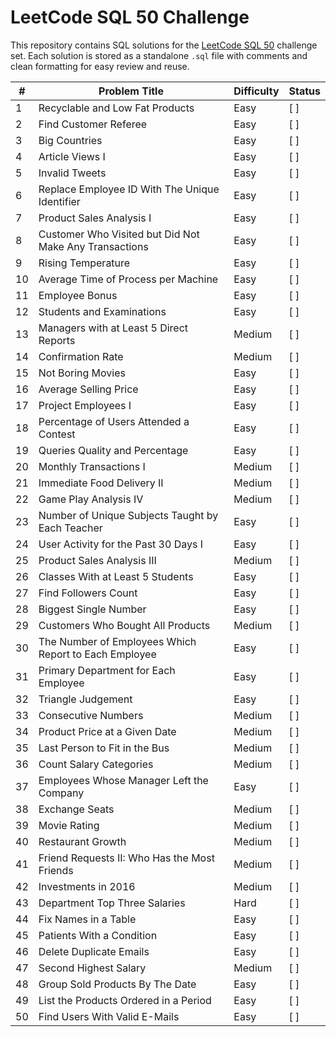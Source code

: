 # LeetCode SQL 50 Challenge

This repository contains SQL solutions for the [LeetCode SQL 50](https://leetcode.com/problemset/database/) challenge set. Each solution is stored as a standalone `.sql` file with comments and clean formatting for easy review and reuse.

| # | Problem Title | Difficulty | Status |
|---|---------------|------------|--------|
| 1  | Recyclable and Low Fat Products | Easy | [ ] |
| 2  | Find Customer Referee | Easy | [ ] |
| 3  | Big Countries | Easy | [ ] |
| 4  | Article Views I | Easy | [ ] |
| 5  | Invalid Tweets | Easy | [ ] |
| 6  | Replace Employee ID With The Unique Identifier | Easy | [ ] |
| 7  | Product Sales Analysis I | Easy | [ ] |
| 8  | Customer Who Visited but Did Not Make Any Transactions | Easy | [ ] |
| 9  | Rising Temperature | Easy | [ ] |
| 10 | Average Time of Process per Machine | Easy | [ ] |
| 11 | Employee Bonus | Easy | [ ] |
| 12 | Students and Examinations | Easy | [ ] |
| 13 | Managers with at Least 5 Direct Reports | Medium | [ ] |
| 14 | Confirmation Rate | Medium | [ ] |
| 15 | Not Boring Movies | Easy | [ ] |
| 16 | Average Selling Price | Easy | [ ] |
| 17 | Project Employees I | Easy | [ ] |
| 18 | Percentage of Users Attended a Contest | Easy | [ ] |
| 19 | Queries Quality and Percentage | Easy | [ ] |
| 20 | Monthly Transactions I | Medium | [ ] |
| 21 | Immediate Food Delivery II | Medium | [ ] |
| 22 | Game Play Analysis IV | Medium | [ ] |
| 23 | Number of Unique Subjects Taught by Each Teacher | Easy | [ ] |
| 24 | User Activity for the Past 30 Days I | Easy | [ ] |
| 25 | Product Sales Analysis III | Medium | [ ] |
| 26 | Classes With at Least 5 Students | Easy | [ ] |
| 27 | Find Followers Count | Easy | [ ] |
| 28 | Biggest Single Number | Easy | [ ] |
| 29 | Customers Who Bought All Products | Medium | [ ] |
| 30 | The Number of Employees Which Report to Each Employee | Easy | [ ] |
| 31 | Primary Department for Each Employee | Easy | [ ] |
| 32 | Triangle Judgement | Easy | [ ] |
| 33 | Consecutive Numbers | Medium | [ ] |
| 34 | Product Price at a Given Date | Medium | [ ] |
| 35 | Last Person to Fit in the Bus | Medium | [ ] |
| 36 | Count Salary Categories | Medium | [ ] |
| 37 | Employees Whose Manager Left the Company | Easy | [ ] |
| 38 | Exchange Seats | Medium | [ ] |
| 39 | Movie Rating | Medium | [ ] |
| 40 | Restaurant Growth | Medium | [ ] |
| 41 | Friend Requests II: Who Has the Most Friends | Medium | [ ] |
| 42 | Investments in 2016 | Medium | [ ] |
| 43 | Department Top Three Salaries | Hard | [ ] |
| 44 | Fix Names in a Table | Easy | [ ] |
| 45 | Patients With a Condition | Easy | [ ] |
| 46 | Delete Duplicate Emails | Easy | [ ] |
| 47 | Second Highest Salary | Medium | [ ] |
| 48 | Group Sold Products By The Date | Easy | [ ] |
| 49 | List the Products Ordered in a Period | Easy | [ ] |
| 50 | Find Users With Valid E-Mails | Easy | [ ] |

